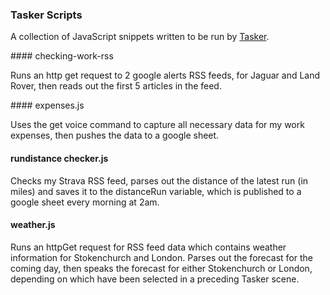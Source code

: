 ### Tasker Scripts

A collection of JavaScript snippets written to be run by [Tasker](http://tasker.dinglisch.net).

#### checking-work-rss

Runs an http get request to 2 google alerts RSS feeds, for Jaguar and Land Rover, then reads out the first 5 articles in the feed.

#### expenses.js

Uses the get voice command to capture all necessary data for my work expenses, then pushes the data to a google sheet.

#### rundistance checker.js

Checks my Strava RSS feed, parses out the distance of the latest run (in miles) and saves it to the distanceRun variable, which is published to a google sheet every morning at 2am.
 
#### weather.js

Runs an httpGet request for RSS feed data which contains weather information for Stokenchurch and London. Parses out the forecast for the coming day, then speaks the forecast for either Stokenchurch or London, depending on which have been selected in a preceding Tasker scene.